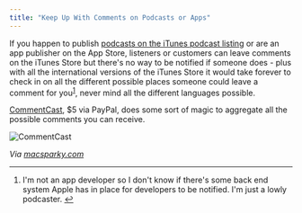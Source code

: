 ```yaml
---
title: "Keep Up With Comments on Podcasts or Apps"
---
```

<p>If you happen to publish <a href="https://ssktn.com">podcasts on the iTunes podcast listing</a> or are an app publisher on the App Store, listeners or customers can leave comments on the iTunes Store but there's no way to be notified if someone does - plus with all the international versions of the iTunes Store it would take forever to check in on all the different possible places someone could leave a comment for you<sup id="fnref-20470:1"><a href="#fn-20470:1" rel="footnote">1</a></sup>, never mind all the different languages possible.</p>
<p><a href="https://marti.ca/">CommentCast</a>, $5 via PayPal, does some sort of magic to aggregate all the possible comments you can receive.</p>
<p><img src="https://chrisenns.com/wp-content/uploads/2012/06/MainWindow-600x389.png" alt="CommentCast" title="CommentCast" class="aligncenter size-large wp-image-20471" /></p>
<p><em>Via <a href="https://www.macsparky.com/blog/2012/6/3/commentcast.html">macsparky.com</a></em></p>
<div class="footnotes">
<hr />
<ol>
<li id="fn-20470:1">
I'm not an app developer so I don't know if there's some back end system Apple has in place for developers to be notified. I'm just a lowly podcaster.&#160;<a href="#fnref-20470:1" rev="footnote">&#8617;</a>
</li>
</ol>
</div>
